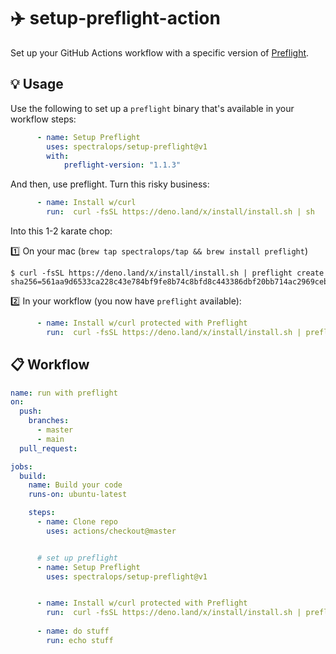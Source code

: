 # :airplane: setup-preflight-action

Set up your GitHub Actions workflow with a specific version of [Preflight](https://github.com/spectralops/preflight).

## :bulb: Usage

Use the following to set up a `preflight` binary that's available in your workflow steps:

```yaml
      - name: Setup Preflight
        uses: spectralops/setup-preflight@v1
        with:
            preflight-version: "1.1.3"
```

And then, use preflight. Turn this risky business:

```yaml
      - name: Install w/curl
        run:  curl -fsSL https://deno.land/x/install/install.sh | sh
```

Into this 1-2 karate chop:

:one:  On your mac (`brew tap spectralops/tap && brew install preflight`)

```
$ curl -fsSL https://deno.land/x/install/install.sh | preflight create
sha256=561aa9d6533ca228c43e784bf9fe8b74c8bfd8c443386dbf20bb714ac2969ceb
```

:two: In your workflow (you now have `preflight` available):

```yaml
      - name: Install w/curl protected with Preflight
        run:  curl -fsSL https://deno.land/x/install/install.sh | preflight run sha256=561aa9d6533ca228c43e784bf9fe8b74c8bfd8c443386dbf20bb714ac2969ceb
```




## :clipboard: Workflow

```yaml
name: run with preflight
on:
  push:
    branches:
      - master
      - main
  pull_request:

jobs:
  build:
    name: Build your code
    runs-on: ubuntu-latest

    steps:
      - name: Clone repo
        uses: actions/checkout@master


      # set up preflight
      - name: Setup Preflight
        uses: spectralops/setup-preflight@v1


      - name: Install w/curl protected with Preflight
        run:  curl -fsSL https://deno.land/x/install/install.sh | preflight run sha256=561aa9d6533ca228c43e784bf9fe8b74c8bfd8c443386dbf20bb714ac2969ceb
      
      - name: do stuff
        run: echo stuff
```
